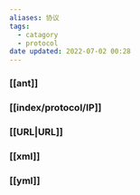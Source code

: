 ```yaml
---
aliases: 协议
tags:
  - catagory
  - protocol
date updated: 2022-07-02 00:28
---
```


### [[ant]]

### [[index/protocol/IP]]

### [[URL|URL]]

### [[xml]]

### [[yml]]
